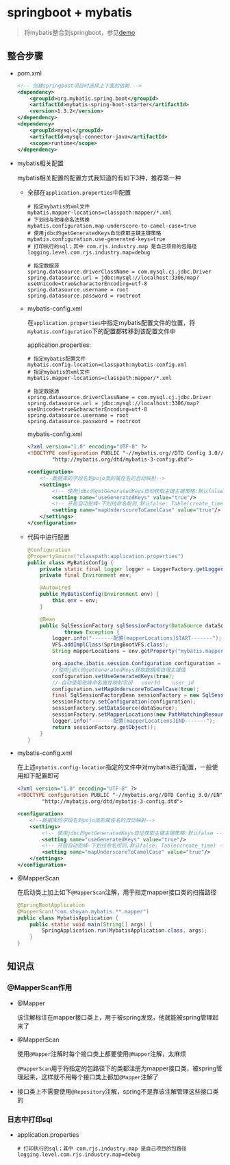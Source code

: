 # springboot + mybatis

> 将mybatis整合到springboot，参见[demo](./)

## 整合步骤

+ pom.xml

  ```xml
  <!-- 创建springboot项目时选择上下面的依赖 -->
  <dependency>
      <groupId>org.mybatis.spring.boot</groupId>
      <artifactId>mybatis-spring-boot-starter</artifactId>
      <version>1.3.2</version>
  </dependency>
  <dependency>
      <groupId>mysql</groupId>
      <artifactId>mysql-connector-java</artifactId>
      <scope>runtime</scope>
  </dependency>
  ```

+ mybatis相关配置

  mybatis相关配置的配置方式我知道的有如下3种，推荐第一种

  + 全部在`application.properties`中配置

    ```properties
    # 指定mybatis的xml文件
    mybatis.mapper-locations=classpath:mapper/*.xml
    # 下划线与驼峰命名法转换
    mybatis.configuration.map-underscore-to-camel-case=true
    # 使用jdbc的getGeneratedKeys自动获取主键主键策略
    mybatis.configuration.use-generated-keys=true
    # 打印执行的sql；其中 com.rjs.industry.map 是自己项目的包路径
    logging.level.com.rjs.industry.map=debug
    
    # 指定数据源
    spring.datasource.driverClassName = com.mysql.cj.jdbc.Driver
    spring.datasource.url = jdbc:mysql://localhost:3306/map?useUnicode=true&characterEncoding=utf-8
    spring.datasource.username = root
    spring.datasource.password = rootroot
    ```

  + mybatis-config.xml

    在`application.properties`中指定mybatis配置文件的位置，将`mybatis.configuration`下的配置都转移到该配置文件中

    application.properties:

    ```properties
    # 指定mybatis配置文件
    mybatis.config-location=classpath:mybatis-config.xml
    # 指定mybatis的xml文件
    mybatis.mapper-locations=classpath:mapper/*.xml
    
    # 指定数据源
    spring.datasource.driverClassName = com.mysql.cj.jdbc.Driver
    spring.datasource.url = jdbc:mysql://localhost:3306/map?useUnicode=true&characterEncoding=utf-8
    spring.datasource.username = root
    spring.datasource.password = rootroot
    ```

    mybatis-config.xml

    ```xml
    <?xml version="1.0" encoding="UTF-8" ?>
    <!DOCTYPE configuration PUBLIC "-//mybatis.org//DTD Config 3.0//EN"
            "http://mybatis.org/dtd/mybatis-3-config.dtd">
    
    <configuration>
        <!--数据库的字段名到pojo类的属性名的自动映射-->
        <settings>
            <!-- 使用jdbc的getGeneratedKeys自动获取主键主键策略:默认false -->
            <setting name="useGeneratedKeys" value="true"/>
            <!-- 开启自动驼峰-下划线命名规则,默认false: Table(create_time) -> Entity(createTime) -->
            <setting name="mapUnderscoreToCamelCase" value="true"/>
        </settings>
    </configuration>
    ```

  + 代码中进行配置

    ```java
    @Configuration
    @PropertySource("classpath:application.properties")
    public class MyBatisConfig {
        private static final Logger logger = LoggerFactory.getLogger(MyBatisConfig.class);
        private final Environment env;
    
        @Autowired
        public MyBatisConfig(Environment env) {
            this.env = env;
        }
    
        @Bean
        public SqlSessionFactory sqlSessionFactory(DataSource dataSource)
                throws Exception {
            logger.info("-------配置[mapperLocations]START-------");
            VFS.addImplClass(SpringBootVFS.class);
            String mapperLocations = env.getProperty("mybatis.mapper-locations");
    
            org.apache.ibatis.session.Configuration configuration = new org.apache.ibatis.session.Configuration();
            //使用jdbc的getGeneratedKeys获取数据库自增主键值
            configuration.setUseGeneratedKeys(true);
            //-自动使用驼峰命名属性映射字段   userId    user_id
            configuration.setMapUnderscoreToCamelCase(true);
            final SqlSessionFactoryBean sessionFactory = new SqlSessionFactoryBean();
            sessionFactory.setConfiguration(configuration);
            sessionFactory.setDataSource(dataSource);
            sessionFactory.setMapperLocations(new PathMatchingResourcePatternResolver().getResources(mapperLocations));
            logger.info("-------配置[mapperLocations]END-------");
            return sessionFactory.getObject();
        }
    }
    ```

+ mybatis-config.xml

  在上述`mybatis.config-location`指定的文件中对mybatis进行配置，一般使用如下配置即可

  ```xml
  <?xml version="1.0" encoding="UTF-8" ?>
  <!DOCTYPE configuration PUBLIC "-//mybatis.org//DTD Config 3.0//EN"
          "http://mybatis.org/dtd/mybatis-3-config.dtd">
  
  <configuration>
      <!--数据库的字段名到pojo类的属性名的自动映射-->
      <settings>
          <!-- 使用jdbc的getGeneratedKeys自动获取主键主键策略:默认false -->
          <setting name="useGeneratedKeys" value="true"/>
          <!-- 开启自动驼峰-下划线命名规则,默认false: Table(create_time) -> Entity(createTime) -->
          <setting name="mapUnderscoreToCamelCase" value="true"/>
      </settings>
  </configuration>
  ```

+ @MapperScan

  在启动类上加上如下`@MapperScan`注解，用于指定mapper接口类的扫描路径

  ```java
  @SpringBootApplication
  @MapperScan("com.shuyan.mybatis.**.mapper")
  public class MybatisApplication {
      public static void main(String[] args) {
          SpringApplication.run(MybatisApplication.class, args);
      }
  }
  ```

## 知识点

### @MapperScan作用

+ @Mapper

  该注解标注在mapper接口类上，用于被spring发现，他就能被spring管理起来了

+ @MapperScan

  使用`@Mapper`注解时每个接口类上都要使用`@Mapper`注解，太麻烦

  `@MapperScan`用于将指定的包路径下的类都注册为mapper接口类，被spring管理起来，这样就不用每个接口类上都加`@Mapper`注解了

+ 接口类上不需要使用`@Repository`注解，spring不是靠该注解管理这些接口类的

### 日志中打印sql

+ application.properties

  ```properties
  # 打印执行的sql；其中 com.rjs.industry.map 是自己项目的包路径
  logging.level.com.rjs.industry.map=debug
  ```
